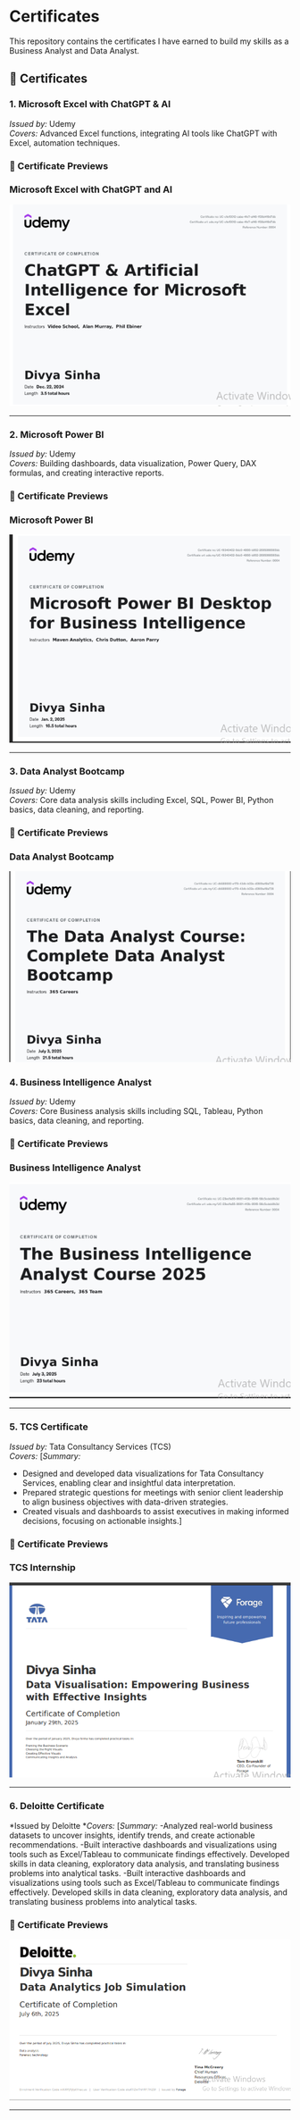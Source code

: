 # Certificates
This repository contains the certificates I have earned to build my skills as a Business Analyst and Data Analyst.

## 📜 Certificates

### 1. Microsoft Excel with ChatGPT & AI  
*Issued by:* Udemy  
*Covers:* Advanced Excel functions, integrating AI tools like ChatGPT with Excel, automation techniques.

### 📸 Certificate Previews

### Microsoft Excel with ChatGPT and AI 
![Microsoft Excel with ChatGPT and AI ](https://github.com/divyasinha200/Certificates/blob/main/Microsoft%20Excel%20with%20ChatGPT%20and%20AI.png)

---

### 2. Microsoft Power BI  
*Issued by:* Udemy  
*Covers:* Building dashboards, data visualization, Power Query, DAX formulas, and creating interactive reports.

### 📸 Certificate Previews

###  Microsoft Power BI
![Microsoft Power BI ](https://github.com/divyasinha200/Certificates/blob/main/Microsoft%20Power%20BI.png)


---

### 3. Data Analyst Bootcamp  
*Issued by:* Udemy  
*Covers:* Core data analysis skills including Excel, SQL, Power BI, Python basics, data cleaning, and reporting.

### 📸 Certificate Previews

### Data Analyst Bootcamp
![Data ANalyst Bootcamp ](https://github.com/divyasinha200/Certificates/blob/main/Data%20Analyst%20Bootcamp.png)



### 4.  Business Intelligence Analyst   
*Issued by:* Udemy  
*Covers:* Core Business analysis skills including  SQL, Tableau, Python basics, data cleaning, and reporting.

### 📸 Certificate Previews

###  Business Intelligence Analyst 
![ Business Intelligence Analyst ](https://github.com/divyasinha200/Certificates/blob/main/Business%20Intelligence%20Analyst.png)



---

### 5. TCS Certificate  
*Issued by:* Tata Consultancy Services (TCS)  
*Covers:* [*Summary:*  
- Designed and developed data visualizations for Tata Consultancy Services, enabling clear and insightful data interpretation.  
- Prepared strategic questions for meetings with senior client leadership to align business objectives with data-driven strategies.  
- Created visuals and dashboards to assist executives in making informed decisions, focusing on actionable insights.]

### 📸 Certificate Previews

### TCS Internship
![TCS Certificate ](https://github.com/divyasinha200/Certificates/blob/main/TCS%20Certificate.png)




---



### 6. Deloitte Certificate
*Issued by Deloitte 
**Covers:* [*Summary:* 
-Analyzed real-world business datasets to uncover insights, identify trends, and create actionable recommendations.
-Built interactive dashboards and visualizations using tools
such as Excel/Tableau to communicate findings effectively. Developed skills in data cleaning, exploratory data analysis, and translating business problems into analytical tasks.
-Built interactive dashboards and visualizations using tools
such as Excel/Tableau to communicate findings effectively. Developed skills in data cleaning, exploratory data analysis, and translating business problems into analytical tasks.

### 📸 Certificate Previews
![Deloitte Certificate ](https://github.com/divyasinha200/Certificates/blob/main/Deloitte%20Certificate.png)



---




